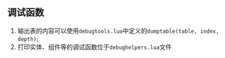 ## 调试函数
1. 输出表的内容可以使用`debugtools.lua`中定义的`dumptable(table, index, depth)`;
2. 打印实体、组件等的调试函数位于`debughelpers.lua`文件
